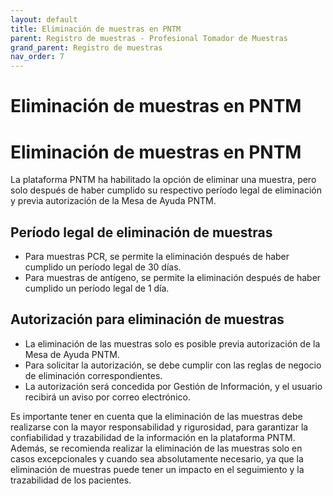 ```yaml
---
layout: default
title: Eliminación de muestras en PNTM
parent: Registro de muestras - Profesional Tomador de Muestras 
grand_parent: Registro de muestras
nav_order: 7
---
```


# Eliminación de muestras en PNTM

<h1>Eliminación de muestras en PNTM</h1>
<p>La plataforma PNTM ha habilitado la opción de eliminar una muestra, pero solo después de haber cumplido su respectivo período legal de eliminación y previa autorización de la Mesa de Ayuda PNTM.</p>
<h2>Período legal de eliminación de muestras</h2>
<ul>
<li>Para muestras PCR, se permite la eliminación después de haber cumplido un período legal de 30 días.</li>
<li>Para muestras de antígeno, se permite la eliminación después de haber cumplido un período legal de 1 día.</li>
</ul>
<h2>Autorización para eliminación de muestras</h2>
<ul>
<li>La eliminación de las muestras solo es posible previa autorización de la Mesa de Ayuda PNTM.</li>
<li>Para solicitar la autorización, se debe cumplir con las reglas de negocio de eliminación correspondientes.</li>
<li>La autorización será concedida por Gestión de Información, y el usuario recibirá un aviso por correo electrónico.</li>
</ul>
<p>Es importante tener en cuenta que la eliminación de las muestras debe realizarse con la mayor responsabilidad y rigurosidad, para garantizar la confiabilidad y trazabilidad de la información en la plataforma PNTM. Además, se recomienda realizar la eliminación de las muestras solo en casos excepcionales y cuando sea absolutamente necesario, ya que la eliminación de muestras puede tener un impacto en el seguimiento y la trazabilidad de los pacientes.</p>